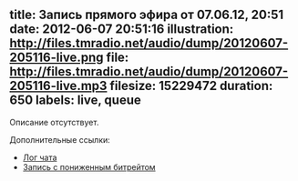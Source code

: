 title: Запись прямого эфира от 07.06.12, 20:51
date: 2012-06-07 20:51:16
illustration: http://files.tmradio.net/audio/dump/20120607-205116-live.png
file: http://files.tmradio.net/audio/dump/20120607-205116-live.mp3
filesize: 15229472
duration: 650
labels: live, queue
---
Описание отсутствует.

Дополнительные ссылки:

- [Лог чата](http://files.tmradio.net/audio/dump/20120607-205116-live.log)
- [Запись с пониженным битрейтом](http://files.tmradio.net/audio/dump/20120607-205116-live-lofi.ogg)
